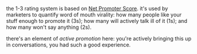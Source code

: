 the 1-3 rating system is based on [Net Promoter Score](https://apenwarr.ca/log/20231204). it's used by marketers to quantify word of mouth virality: how many people like your stuff enough to promote it (3s); how many will actively talk ill of it (1s); and how many won't say anything (2s).

there's an element of _active promotion_ here: you're actively bringing this up in conversations, you had such a good experience.
